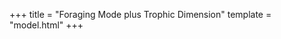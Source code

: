 +++
title = "Foraging Mode plus Trophic Dimension"
template = "model.html"
+++

<script src="model4.js" type="text/javascript"></script>

